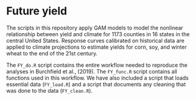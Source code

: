 # Future yield

The scripts in this repository apply GAM models to model the nonlinear relationship between yield and climate for 1173 counties in 16 states in the central United States.  Response curves calibrated on historical data are applied to climate projections to estimate yields for corn, soy, and winter wheat to the end of the 21st century.

The `FY_do.R` script contains the entire workflow needed to reproduce the analyses in Burchfield et al., (2019).  The `FY_func.R` script contains all functions used in this workflow.  We have also included a script that loads essential data (`FY_load.R`) and a script that documents any cleaning that was done to the data (`FY_clean.R`).  